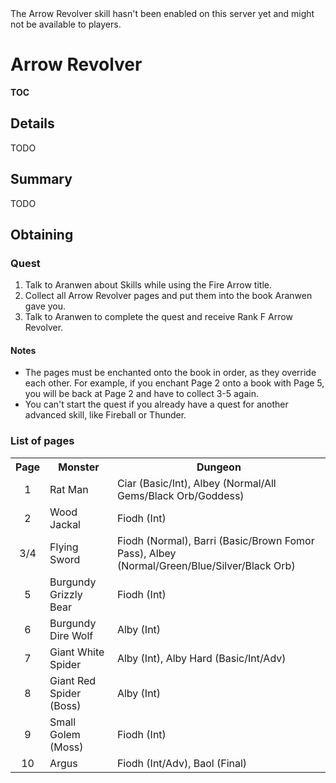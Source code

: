 <div class="unavailableFeature" data-feature="!ArrowRevolver">
The Arrow Revolver skill hasn't been enabled on this server yet and might not
be available to players.
</div>

Arrow Revolver
=============================================================================

__TOC__

Details
-----------------------------------------------------------------------------

TODO

Summary
-----------------------------------------------------------------------------

TODO

Obtaining
-----------------------------------------------------------------------------

### Quest

1. Talk to Aranwen about Skills while using the Fire Arrow title.
2. Collect all Arrow Revolver pages and put them into the book Aranwen gave
   you.
3. Talk to Aranwen to complete the quest and receive Rank F Arrow Revolver.

#### Notes

* The pages must be enchanted onto the book in order, as they override each
  other. For example, if you enchant Page 2 onto a book with Page 5, you
  will be back at Page 2 and have to collect 3-5 again.
* You can't start the quest if you already have a quest for another advanced
  skill, like Fireball or Thunder.

### List of pages

<table>
	<tr>
		<th>Page</th>
		<th>Monster</th>
		<th>Dungeon</th>
	</tr>
	<!-- Page 1 -->
	<tr>
		<td rowspan="1" style="text-align:center;">1</td>
		<td>Rat Man</td>
		<td>Ciar (Basic/Int), Albey (Normal/All Gems/Black Orb/Goddess)</td>
	</tr>
	<!-- Page 2 -->
	<tr>
		<td rowspan="1" style="text-align:center;">2</td>
		<td>Wood Jackal</td>
		<td>Fiodh (Int)</td>
	</tr>
	<!-- Page 3/4 -->
	<tr>
		<td rowspan="1" style="text-align:center;">3/4</td>
		<td>Flying Sword</td>
		<td>Fiodh (Normal), Barri (Basic/Brown Fomor Pass), Albey (Normal/Green/Blue/Silver/Black Orb)</td>
	</tr>
	<!-- Page 5 -->
	<tr>
		<td rowspan="1" style="text-align:center;">5</td>
		<td>Burgundy Grizzly Bear</td>
		<td>Fiodh (Int)</td>
	</tr>
	<!-- Page 6 -->
	<tr>
		<td rowspan="1" style="text-align:center;">6</td>
		<td>Burgundy Dire Wolf</td>
		<td>Alby (Int)</td>
	</tr>
	<!-- Page 7 -->
	<tr>
		<td rowspan="1" style="text-align:center;">7</td>
		<td>Giant White Spider</td>
		<td>Alby (Int)<span data-feature="HardModeDungeons">, Alby Hard (Basic/Int/Adv)</span></td>
	</tr>
	<!-- Page 8 -->
	<tr>
		<td rowspan="1" style="text-align:center;">8</td>
		<td>Giant Red Spider (Boss)</td>
		<td>Alby (Int)</td>
	</tr>
	<!-- Page 9 -->
	<tr>
		<td rowspan="1" style="text-align:center;">9</td>
		<td>Small Golem (Moss)</td>
		<td>Fiodh (Int)</td>
	</tr>
	<!-- Page 10 -->
	<tr>
		<td rowspan="1" style="text-align:center;">10</td>
		<td>Argus</td>
		<td>Fiodh (Int/Adv)<span data-feature="G3">, Baol (Final)</span></td>
	</tr>
</table>
